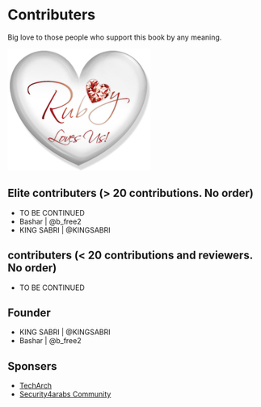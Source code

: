 # Contributers

Big love to those people who support this book by any meaning.

![](../images/other/Ruby_Loves_Us.jpg)

## Elite contributers (> 20 contributions. No order)
* TO BE CONTINUED
* Bashar | @b_free2
* KING SABRI | @KINGSABRI

## contributers (< 20 contributions and reviewers. No order)
* TO BE CONTINUED

## Founder
* KING SABRI | @KINGSABRI
* Bashar | @b_free2

## Sponsers
* [TechArch](http://techarch.com.sa)
* [Security4arabs Community](http://www.security4arabs.com/)
